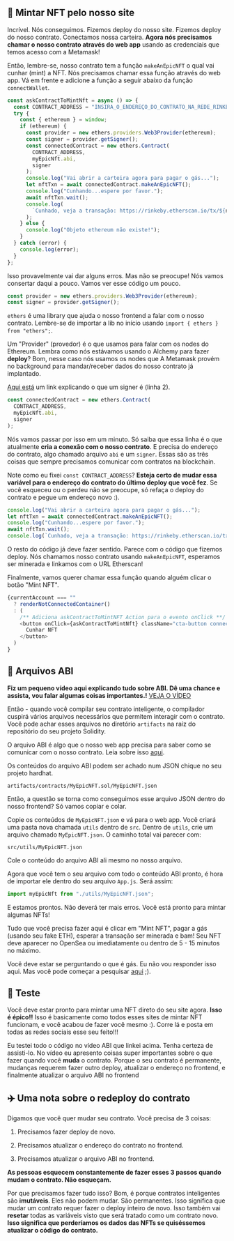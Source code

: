 ## 💚 Mintar NFT pelo nosso site

Incrível. Nós conseguimos. Fizemos deploy do nosso site. Fizemos deploy do nosso contrato. Conectamos nossa carteira. **Agora nós precisamos chamar o nosso contrato através do web app** usando as credenciais que temos acesso com a Metamask!

Então, lembre-se, nosso contrato tem a função `makeAnEpicNFT` o qual vai cunhar (mint) a NFT. Nós precisamos chamar essa função através do web app. Vá em frente e adicione a função a seguir abaixo da função `connectWallet`.

```javascript
const askContractToMintNft = async () => {
  const CONTRACT_ADDRESS = "INSIRA_O_ENDEREÇO_DO_CONTRATO_NA_REDE_RINKEBY";
  try {
    const { ethereum } = window;
    if (ethereum) {
      const provider = new ethers.providers.Web3Provider(ethereum);
      const signer = provider.getSigner();
      const connectedContract = new ethers.Contract(
        CONTRACT_ADDRESS,
        myEpicNft.abi,
        signer
      );
      console.log("Vai abrir a carteira agora para pagar o gás...");
      let nftTxn = await connectedContract.makeAnEpicNFT();
      console.log("Cunhando...espere por favor.");
      await nftTxn.wait();
      console.log(
        `Cunhado, veja a transação: https://rinkeby.etherscan.io/tx/${nftTxn.hash}`
      );
    } else {
      console.log("Objeto ethereum não existe!");
    }
  } catch (error) {
    console.log(error);
  }
};
```

Isso provavelmente vai dar alguns erros. Mas não se preocupe! Nós vamos consertar daqui a pouco. Vamos ver esse código um pouco.

```javascript
const provider = new ethers.providers.Web3Provider(ethereum);
const signer = provider.getSigner();
```

`ethers` é uma library que ajuda o nosso frontend a falar com o nosso contrato. Lembre-se de importar a lib no início usando `import { ethers } from "ethers";`.

Um "Provider" (provedor) é o que usamos para falar com os nodes do Ethereum. Lembra como nós estávamos usando o Alchemy para fazer **deploy**? Bom, nesse caso nós usamos os nodes que A Metamask provém no background para mandar/receber dados do nosso contrato já implantado.

[Aqui está](https://docs.ethers.io/v5/api/signer/#signers) um link explicando o que um signer é (linha 2).

```javascript
const connectedContract = new ethers.Contract(
  CONTRACT_ADDRESS,
  myEpicNft.abi,
  signer
);
```

Nós vamos passar por isso em um minuto. Só saiba que essa linha é o que atualmente **cria a conexão com o nosso contrato**. E precisa do endereço do contrato, algo chamado arquivo `abi` e um `signer`. Essas são as três coisas que sempre precisamos comunicar com contratos na blockchain.

Note como eu fixei `const CONTRACT_ADDRESS`? **Esteja certo de mudar essa variável para o endereço do contrato do último deploy que você fez**. Se você esqueceu ou o perdeu não se preocupe, só refaça o deploy do contrato e pegue um endereço novo :).

```javascript
console.log("Vai abrir a carteira agora para pagar o gás...");
let nftTxn = await connectedContract.makeAnEpicNFT();
console.log("Cunhando...espere por favor.");
await nftTxn.wait();
console.log(`Cunhado, veja a transação: https://rinkeby.etherscan.io/tx/${nftTxn.hash}`);
```

O resto do código já deve fazer sentido. Parece com o código que fizemos deploy. Nós chamamos nosso contrato usando `makeAnEpicNFT`, esperamos ser minerada e linkamos com o URL Etherscan!

Finalmente, vamos querer chamar essa função quando alguém clicar o botão "Mint NFT".

```javascript
{currentAccount === ""
  ? renderNotConnectedContainer()
  : (
    /** Adiciona askContractToMintNFT Action para o evento onClick **/
    <button onClick={askContractToMintNft} className="cta-button connect-wallet-button">
      Cunhar NFT
    </button>
  )
}
```

## 📂 Arquivos ABI

**Fiz um pequeno vídeo aqui explicando tudo sobre ABI. Dê uma chance e assista, vou falar algumas coisas importantes.!**
[VEJA O VÍDEO](https://www.loom.com/share/6aa1031ea502453d9b9e77733e4cbd3b)

Então - quando você compilar seu contrato inteligente, o compilador cuspirá vários arquivos necessários que permitem interagir com o contrato. Você pode achar esses arquivos no diretório `artifacts` na raíz do repositório do seu projeto Solidity.

O arquivo ABI é algo que o nosso web app precisa para saber como se comunicar com o nosso contrato. Leia sobre isso [aqui](https://docs.soliditylang.org/en/v0.5.3/abi-spec.html).

Os conteúdos do arquivo ABI podem ser achado num JSON chique no seu projeto hardhat.

`artifacts/contracts/MyEpicNFT.sol/MyEpicNFT.json`

Então, a questão se torna como conseguimos esse arquivo JSON dentro do nosso frontend? Só vamos copiar e colar.

Copie os conteúdos de `MyEpicNFT.json` e vá para o web app. Você criará uma pasta nova chamada `utils` dentro de `src`. Dentro de `utils`, crie um arquivo chamado `MyEpicNFT.json`. O caminho total vai parecer com:

`src/utils/MyEpicNFT.json`

Cole o conteúdo do arquivo ABI ali mesmo no nosso arquivo.

Agora que você tem o seu arquivo com todo o conteúdo ABI pronto, é hora de importar ele dentro do seu arquivo `App.js`. Será assim:

```javascript
import myEpicNft from "./utils/MyEpicNFT.json";
```

E estamos prontos. Não deverá ter mais erros. Você está pronto para mintar algumas NFTs!

Tudo que você precisa fazer aqui é clicar em "Mint NFT", pagar a gás (usando seu fake ETH), esperar a transação ser minerada e bam! Seu NFT deve aparecer no OpenSea ou imediatamente ou dentro de 5 - 15 minutos no máximo.

Você deve estar se perguntando o que é gás. Eu não vou responder isso aqui. Mas você pode começar a pesquisar [aqui](https://solidity.web3dev.com.br/exemplos/linguagem-v0.8.3/gas/) ;).

## 🤩 Teste

Você deve estar pronto para mintar uma NFT direto do seu site agora. **Isso é épico!!** Isso é basicamente como todos esses sites de mintar NFT funcionam, e você acabou de fazer você mesmo :). Corre lá e posta em todas as redes sociais esse seu feito!!!

Eu testei todo o código no vídeo ABI que linkei acima. Tenha certeza de assisti-lo. No vídeo eu apresento coisas super importantes sobre o que fazer quando você **muda** o contrato. Porque o seu contrato é permanente, mudanças requerem fazer outro deploy, atualizar o endereço no frontend, e finalmente atualizar o arquivo ABI no frontend

## ✈️ Uma nota sobre o redeploy do contrato

Digamos que você quer mudar seu contrato. Você precisa de 3 coisas:

1. Precisamos fazer deploy de novo.

2. Precisamos atualizar o endereço do contrato no frontend.

3. Precisamos atualizar o arquivo ABI no frontend.

**As pessoas esquecem constantemente de fazer esses 3 passos quando mudam o contrato. Não esqueçam.**

Por que precisamos fazer tudo isso? Bom, é porque contratos inteligentes são  **imutáveis**. Eles não podem mudar. São permanentes. Isso significa que mudar um contrato requer fazer o deploy inteiro de novo. Isso também vai **resetar** todas as variáveis visto que será tratado como um contrato novo. **Isso significa que perderíamos os dados das NFTs se quiséssemos atualizar o código do contrato.**